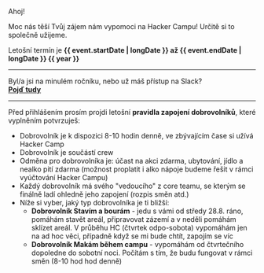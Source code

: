 Ahoj!

Moc nás těší Tvůj zájem nám vypomoci na Hacker Campu! Určitě si to společně užijeme.

Letošní termín je **{{ event.startDate | longDate }} až {{ event.endDate | longDate }} {{ year }}**

---

Byl/a jsi na minulém ročníku, nebo už máš přístup na Slack?\
[**Pojď tudy**](https://donut.hackercamp.cz/registrace/?volunteer=1)

---

Před přihlášením prosím projdi letošní **pravidla zapojení dobrovolníků**,
které vyplněním potvrzuješ:

- Dobrovolník je k dispozici 8-10 hodin denně, ve zbývajícím čase si užívá Hacker Camp
- Dobrovolník je součástí crew
- Odměna pro dobrovolníka je: účast na akci zdarma, ubytování, jídlo
  a nealko pití zdarma (možnost proplatit i alko nápoje budeme řešit
  v rámci vyúčtování Hacker Campu)
- Každý dobrovolník má svého "vedoucího" z core teamu, se kterým se finálně
  ladí ohledně jeho zapojení (rozpis směn atd.)
- Níže si vyber, jaký typ dobrovolníka je ti bližší:
  - **Dobrovolník Stavím a bourám** - jedu s vámi od středy 28.8. ráno, pomáhám stavět areál, připravovat zázemí a v neděli pomáhám sklízet areál. V průběhu HC (čtvrtek odpo-sobota) vypomáhám jen na ad hoc věci, případně když se mi bude chtít, zapojím se víc
  - **Dobrovolník Makám během campu** - vypomáhám od čtvrtečního dopoledne do sobotní noci. Počítám s tím, že budu fungovat v rámci směn (8-10 hod hod denně)

